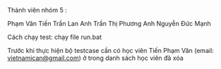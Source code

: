 
Thành viên nhóm 5 : 


Phạm Văn Tiến
Trần Lan Anh
Trần Thị Phương Anh
Nguyễn Đức Mạnh

Cách chạy test: chạy file run.bat

Trước khi thực hiện bộ testcase cần có học viên Tiến Phạm Văn (email: vietnamican@gmail.com) ở trong danh sách học viên đã xóa
